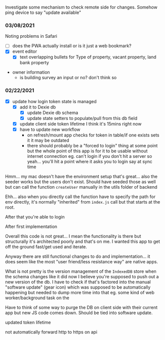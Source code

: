Investigate some mechanism to check remote side for changes.
Somehow ping device to say "update available"

### 03/08/2021
Noting problems in Safari

- [ ] does the PWA actually install or is it just a web bookmark?
- [x] event editor
  - [x] text overlapping bullets for Type of property, vacant property, land bank property
- owner information
  - is building survey an input or no? don't think so

### 02/22/2021
- [x] update how login token state is managed
    - [x] add it to Dexie db
        - [x] update Dexie db schema
        - [x] update state setters to populate/pull from this db field
    - [x] update client side token lifetime I think it's 15mins right now
    - [x] have to update new workflow
        - on refresh/mount app checks for token in table/if one exists sets it
          it may be outdated
        - there should probably be a "forced to login" thing at some point but the whole point of this app
          is for it to be usable without internet connection eg. can't login if you don't hit a server
          so yeah... you'll hit a point where it asks you to login say at sync time

Hmm... my mac doesn't have the environment setup that's great... also the seeder works but the users don't exist.
Should have seeded those as well but can call the function `createUser` manually in the utils folder of backend

Ehh... also when you directly call the function have to specify the path for env directly, it's normally "inherited" from `index.js` call but that starts at the root.

After that you're able to login

After first implementation

Overall this code is not great... I mean the functionality is there but structurally it's architected poorly and that's on me. I wanted this app to get off the ground fast/get used and iterate.

Anyway there are still functional changes to do and implementation... it does seem like the most "user friend/less resistance way" are native apps.

What is not pretty is the version management of the `IndexedDB` store when the schema changes like it did now I believe you're supposed to push out a new version of the db. I have to check if that's factored into the manual "software update" (gear icon) which was supposed to be automatically happening but needed to dump more time into that eg. some kind of web worker/background task on the

Have to think of some way to purge the DB on client side with their current app but new JS code comes down. Should be tied into software update.

updated token lifetime

not automatically forward http to https on api